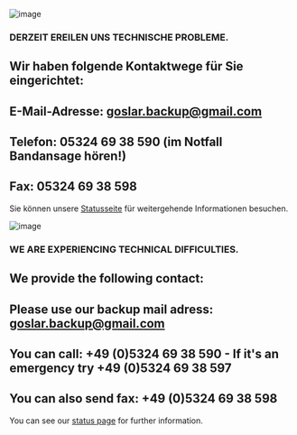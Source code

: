 ![image](https://user-images.githubusercontent.com/88624783/144945557-367a9b1f-9223-4be2-9be7-07ebfbaa2722.png)
### DERZEIT EREILEN UNS TECHNISCHE PROBLEME.
## Wir haben folgende Kontaktwege für Sie eingerichtet:
## E-Mail-Adresse: goslar.backup@gmail.com
## Telefon: 05324 69 38 590 (im Notfall Bandansage hören!)
## Fax: 05324 69 38 598
Sie können unsere [Statusseite](https://meteorinfo.github.io/isitdown/) für weitergehende Informationen besuchen.

![image](https://user-images.githubusercontent.com/88624783/144945507-dc22409a-083f-4f30-9ae0-7ecd0a6bf7f0.png)
### WE ARE EXPERIENCING TECHNICAL DIFFICULTIES.
## We provide the following contact:
## Please use our backup mail adress: goslar.backup@gmail.com
## You can call: +49 (0)5324 69 38 590 - If it's an emergency try +49 (0)5324 69 38 597
## You can also send fax: +49 (0)5324 69 38 598
You can see our [status page](https://pages.github.com/) for further information.
